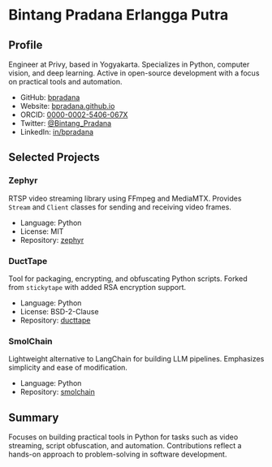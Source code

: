 # Bintang Pradana Erlangga Putra

## Profile

Engineer at Privy, based in Yogyakarta. Specializes in Python, computer vision, and deep learning. Active in open-source development with a focus on practical tools and automation.

- GitHub: [bpradana](https://github.com/bpradana)
- Website: [bpradana.github.io](https://bpradana.github.io)
- ORCID: [0000-0002-5406-067X](https://orcid.org/0000-0002-5406-067X)
- Twitter: [@Bintang_Pradana](https://twitter.com/Bintang_Pradana)
- LinkedIn: [in/bpradana](https://www.linkedin.com/in/bpradana)

## Selected Projects

### Zephyr

RTSP video streaming library using FFmpeg and MediaMTX. Provides `Stream` and `Client` classes for sending and receiving video frames.

- Language: Python
- License: MIT
- Repository: [zephyr](https://github.com/bpradana/zephyr)

### DuctTape

Tool for packaging, encrypting, and obfuscating Python scripts. Forked from `stickytape` with added RSA encryption support.

- Language: Python
- License: BSD-2-Clause
- Repository: [ducttape](https://github.com/bpradana/ducttape)

### SmolChain

Lightweight alternative to LangChain for building LLM pipelines. Emphasizes simplicity and ease of modification.

- Language: Python
- Repository: [smolchain](https://github.com/bpradana/smolchain)

## Summary

Focuses on building practical tools in Python for tasks such as video streaming, script obfuscation, and automation. Contributions reflect a hands-on approach to problem-solving in software development.